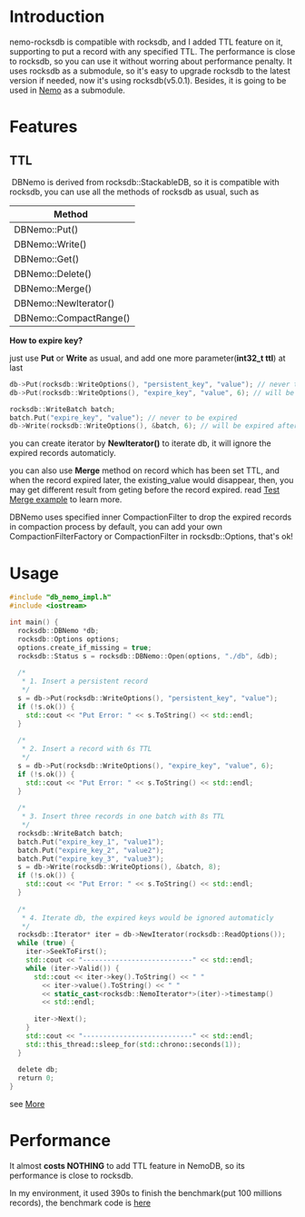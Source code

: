 # Introduction

nemo-rocksdb is compatible with rocksdb, and I added TTL feature on it, supporting to put a record with any specified TTL. The performance is close to rocksdb, so you can use it without worring about performance penalty. It uses rocksdb as a submodule, so it's easy to upgrade rocksdb to the latest version if needed, now it's using rocksdb(v5.0.1). Besides, it is going to be used in [Nemo](https://github.com/Qihoo360/nemo) as a submodule.

# Features
## TTL
  DBNemo is derived from rocksdb::StackableDB, so it is compatible with rocksdb, you can use all the methods of rocksdb as usual, such as
  

|   Method    |
| --- |
|DBNemo::Put()         |
|DBNemo::Write()       |
|DBNemo::Get()         |
|DBNemo::Delete()      |
|DBNemo::Merge()       |
|DBNemo::NewIterator() |
|DBNemo::CompactRange()|

**How to expire key?**

just use **Put** or **Write** as usual, and add one more parameter(**int32_t ttl**) at last

```cpp
db->Put(rocksdb::WriteOptions(), "persistent_key", "value"); // never to be expired
db->Put(rocksdb::WriteOptions(), "expire_key", "value", 6); // will be expired after 6s

rocksdb::WriteBatch batch;
batch.Put("expire_key", "value"); // never to be expired
db->Write(rocksdb::WriteOptions(), &batch, 6); // will be expired after 6s
```

you can create iterator by **NewIterator()** to iterate db, it will ignore the expired records automaticly.

you can also use **Merge** method on record which has been set TTL, and when the record expired later, the existing_value would disappear, then, you may get different result from geting before the record expired. read [Test Merge example](https://github.com/KernelMaker/nemo-rocksdb/blob/master/example/example.cc) to learn more.

DBNemo uses specified inner CompactionFilter to drop the expired records in compaction process by default, you can add your own CompactionFilterFactory or CompactionFilter in rocksdb::Options, that's ok!

# Usage
```cpp
#include "db_nemo_impl.h"
#include <iostream>

int main() {
  rocksdb::DBNemo *db;
  rocksdb::Options options;
  options.create_if_missing = true;
  rocksdb::Status s = rocksdb::DBNemo::Open(options, "./db", &db);
  
  /*
   * 1. Insert a persistent record
   */
  s = db->Put(rocksdb::WriteOptions(), "persistent_key", "value");
  if (!s.ok()) {
    std::cout << "Put Error: " << s.ToString() << std::endl;
  }
  
  /*
   * 2. Insert a record with 6s TTL
   */
  s = db->Put(rocksdb::WriteOptions(), "expire_key", "value", 6);
  if (!s.ok()) {
    std::cout << "Put Error: " << s.ToString() << std::endl;
  }
  
  /*
   * 3. Insert three records in one batch with 8s TTL
   */
  rocksdb::WriteBatch batch;
  batch.Put("expire_key_1", "value1");
  batch.Put("expire_key_2", "value2");
  batch.Put("expire_key_3", "value3");
  s = db->Write(rocksdb::WriteOptions(), &batch, 8);
  if (!s.ok()) {
    std::cout << "Put Error: " << s.ToString() << std::endl;
  }
  
  /*
   * 4. Iterate db, the expired keys would be ignored automaticly
   */
  rocksdb::Iterator* iter = db->NewIterator(rocksdb::ReadOptions());
  while (true) {
    iter->SeekToFirst();
    std::cout << "---------------------------" << std::endl;
    while (iter->Valid()) {
      std::cout << iter->key().ToString() << " "
        << iter->value().ToString() << " "
        << static_cast<rocksdb::NemoIterator*>(iter)->timestamp()
        << std::endl;
      
      iter->Next();
    }
    std::cout << "---------------------------" << std::endl;
    std::this_thread::sleep_for(std::chrono::seconds(1));
  }
  
  delete db;
  return 0;
}

```
see [More](https://github.com/KernelMaker/nemo-rocksdb/blob/master/example/example.cc)

# Performance

It almost **costs NOTHING** to add TTL feature in NemoDB, so its performance is close to rocksdb.

In my environment, it used 390s to finish the benchmark(put 100 millions records), the benchmark code is [here](https://github.com/KernelMaker/nemo-rocksdb/blob/master/example/benchmark.cc)
